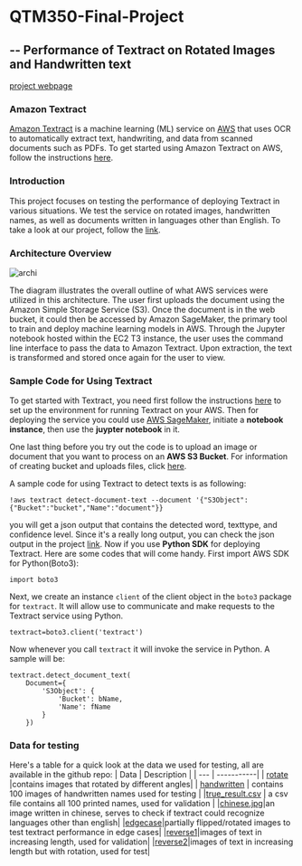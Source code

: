 # QTM350-Final-Project
## -- Performance of Textract on Rotated Images and Handwritten text
[project webpage](https://webpage-final-kz.s3.amazonaws.com/final.html) 

### Amazon Textract
[Amazon Textract](https://aws.amazon.com/cn/textract/) is a machine learning (ML) service on [AWS](https://aws.amazon.com/) that uses OCR to automatically extract text, handwriting, and data from scanned documents such as PDFs. To get started using Amazon Textract on AWS, follow the instructions [here](https://docs.aws.amazon.com/textract/latest/dg/getting-started.html).

### Introduction
This project focuses on testing the performance of deploying Textract in various situations. We test the service on rotated images, handwritten names, as well as documents written in languages other than English. To take a look at our project, follow the [link](https://webpage-final-kz.s3.amazonaws.com/final.html).

### Architecture Overview
![archi](https://webpage-kairan.s3.amazonaws.com/archi.jpg)

The diagram illustrates the overall outline of what AWS services were utilized in this architecture. 
The user first uploads the document using the Amazon Simple Storage Service (S3). Once the document is in the web bucket, it could then be accessed by Amazon SageMaker, the primary tool to train and deploy machine learning models in AWS. Through the Jupyter notebook hosted within the EC2 T3 instance, the user uses the command line interface to pass the data to Amazon Textract. Upon extraction, the text is transformed and stored once again for the user to view.

### Sample Code for Using Textract
To get started with Textract, you need first follow the instructions [here](https://docs.aws.amazon.com/textract/latest/dg/setting-up.html) to set up the environment for running Textract on your AWS. Then for deploying the service you could use [AWS SageMaker](https://aws.amazon.com/cn/sagemaker/), initiate a **notebook instance**, then use the **juypter notebook** in it. 

One last thing before you try out the code is to upload an image or document that you want to process on an **AWS S3 Bucket**. For information of creating bucket and uploads files, click [here](https://docs.aws.amazon.com/AmazonS3/latest/userguide/GetStartedWithS3.html). 

A sample code for using Textract to detect texts is as following:
```
!aws textract detect-document-text --document '{"S3Object":{"Bucket":"bucket","Name":"document"}}
```
you will get a json output that contains the detected word, texttype, and confidence level. Since it's a really long output, you can check the json output in the project [link](https://webpage-final-kz.s3.amazonaws.com/final.html).
Now if you use **Python SDK** for deploying Textract. Here are some codes that will come handy. First import AWS SDK for Python(Boto3):
```
import boto3
```
Next, we create an instance `client` of the client object in the `boto3` package for `textract`. It will allow use to communicate and make requests to the Textract service using Python. 
```
textract=boto3.client('textract')
```
Now whenever you call `textract` it will invoke the service in Python. A sample will be:
```
textract.detect_document_text(    
    Document={
        'S3Object': {
            'Bucket': bName,
            'Name': fName
        }
    })
```
### Data for testing 
Here's a table for a quick look at the data we used for testing, all are available in the github repo:
| Data | Description |
|  ---  | -----------| 
| [rotate](https://github.com/ka4on/QTM350-Final-Project/tree/main/rotate) |contains images that rotated by different angles|
| [handwritten](https://github.com/ka4on/QTM350-Final-Project/tree/main/handwritten) | contains 100 images of handwritten names used for testing |
|[true_result.csv](https://github.com/ka4on/QTM350-Final-Project/blob/main/true_result.csv) | a csv file contains all 100 printed names, used for validation |
|[chinese.jpg](https://github.com/ka4on/QTM350-Final-Project/blob/main/chinese.jpg)|an image written in chinese, serves to check if textract could recognize languages other than english|
|[edgecase](https://github.com/ka4on/QTM350-Final-Project/tree/main/edgecase)|partially flipped/rotated images to test textract performance in edge cases|
|[reverse1](https://github.com/ka4on/QTM350-Final-Project/tree/main/reverse1)|images of text in increasing length, used for validation|
|[reverse2](https://github.com/ka4on/QTM350-Final-Project/tree/main/reverse2)|images of text in increasing length but with rotation, used for test|

